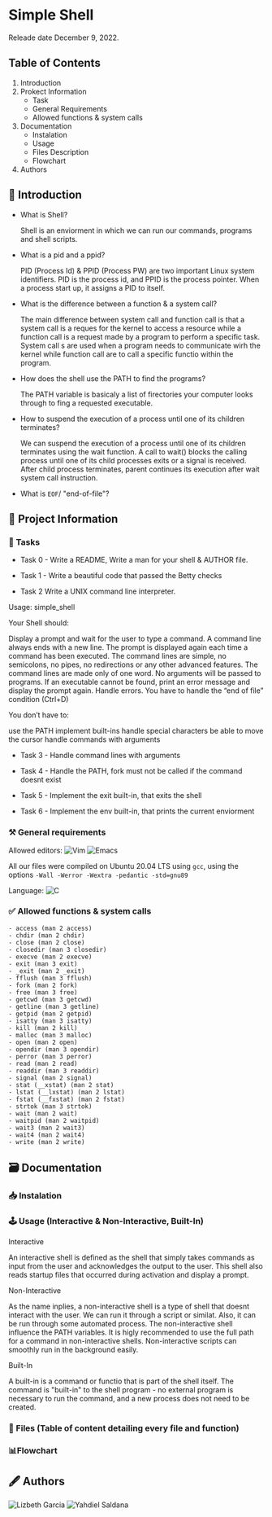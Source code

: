 # Simple Shell
Releade date December 9, 2022.

## Table of Contents
1. Introduction
2. Prokect Information
    - Task
    - General Requirements
    - Allowed functions & system calls
3. Documentation
    - Instalation
    - Usage
    - Files Description
    - Flowchart
4. Authors
    
## 📜 Introduction
- What is Shell?

  Shell is an enviorment in which we can run our commands, programs and shell scripts.

- What is a pid and a ppid?

  PID (Process Id) & PPID (Process PW) are two important Linux system identifiers. PID is the process id, and PPID is the process pointer. When a process start up, it assigns a PID to itself.

- What is the difference between a function & a system call?

  The main difference between system call and function call is that a system call is a reques for the kernel to access a resource while a function call is a request made by a program to perform a specific task. System call s are used when a program needs to communicate wirh the kernel while function call are to call a specific functio within the program.

- How does the shell use the PATH to find the programs?

  The PATH variable is basicaly a list of firectories your computer looks through to fing a requested executable.

- How to suspend the execution of a process until one of its children terminates?

  We can suspend the execution of a process until one of its children terminates using the wait function. A call to wait() blocks the calling process until one of its child processes exits or a signal is received. After child process terminates, parent continues its execution after wait system call instruction.
  
- What is `EOF`/ "end-of-file"?

## 📢 Project Information

### 🎯 Tasks

  * Task 0 - Write a README, Write a man for your shell & AUTHOR file.

  * Task 1 - Write a beautiful code that passed the Betty checks

  * Task 2
     Write a UNIX command line interpreter.

   Usage: simple_shell

Your Shell should:

   Display a prompt and wait for the user to type a command. A command line always ends with a new line.
   The prompt is displayed again each time a command has been executed.
   The command lines are simple, no semicolons, no pipes, no redirections or any other advanced features.
   The command lines are made only of one word. No arguments will be passed to programs.
   If an executable cannot be found, print an error message and display the prompt again.
   Handle errors.
   You have to handle the “end of file” condition (Ctrl+D)

You don’t have to:

   use the PATH
   implement built-ins
   handle special characters
   be able to move the cursor
   handle commands with arguments

  * Task 3 - Handle command lines with arguments

  * Task 4 - Handle the PATH, fork must not be called if the command doesnt exist

  * Task 5 - Implement the exit built-in, that exits the shell

  * Task 6 - Implement the env built-in, that prints the current enviorment


### ⚒ General requirements

   Allowed editors:
   ![Vim](https://img.shields.io/badge/VIM-%2311AB00.svg?style=for-the-badge&logo=vim&logoColor=white)
   ![Emacs](https://img.shields.io/badge/Emacs-%237F5AB6.svg?&style=for-the-badge&logo=gnu-emacs&logoColor=white)
   
   All our files were compiled on Ubuntu 20.04 LTS using `gcc`, using the options `-Wall -Werror -Wextra -pedantic -std=gnu89`
   
   Language: ![C](https://img.shields.io/badge/c-%2300599C.svg?style=for-the-badge&logo=c&logoColor=white)

### ✅ Allowed functions & system calls

    - access (man 2 access)
    - chdir (man 2 chdir)
    - close (man 2 close)
    - closedir (man 3 closedir)
    - execve (man 2 execve)
    - exit (man 3 exit)
    - _exit (man 2 _exit)
    - fflush (man 3 fflush)
    - fork (man 2 fork)
    - free (man 3 free)
    - getcwd (man 3 getcwd)
    - getline (man 3 getline)
    - getpid (man 2 getpid)
    - isatty (man 3 isatty)
    - kill (man 2 kill)
    - malloc (man 3 malloc)
    - open (man 2 open)
    - opendir (man 3 opendir)
    - perror (man 3 perror)
    - read (man 2 read)
    - readdir (man 3 readdir)
    - signal (man 2 signal)
    - stat (__xstat) (man 2 stat)
    - lstat (__lxstat) (man 2 lstat)
    - fstat (__fxstat) (man 2 fstat)
    - strtok (man 3 strtok)
    - wait (man 2 wait)
    - waitpid (man 2 waitpid)
    - wait3 (man 2 wait3)
    - wait4 (man 2 wait4)
    - write (man 2 write)

## 🗃️ Documentation
### 📥 Instalation

### 🕹️ Usage (Interactive & Non-Interactive, Built-In)

  Interactive
  
  An interactive shell is defined as the shell that simply takes commands as input from the user and acknowledges the output to the user. This shell also reads startup files that occurred during activation and display a prompt.

  Non-Interactive
  
  As the name inplies, a non-interactive shell is a type of shell that doesnt interact with the user. We can run it through a script or similat. Also, it can be run through some automated process. The non-interactive shell influence the PATH variables. It is higly recommended to use the full path for a command in non-interactive shells. Non-interactive scripts can smoothly run in the background easily.

  Built-In
  
  A built-in is a command or functio that is part of the shell itself. The command is "built-in" to the shell program - no external program is necessary to run the command, and a new process does not need to be created.

### 📂 Files (Table of content detailing every file and function)

### 📊Flowchart

## 🖋️ Authors

![Lizbeth Garcia](https://github.com/Lizz3108)
![Yahdiel Saldana](https://github.com/yahdielo)

